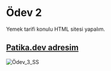 # Ödev 2
Yemek tarifi konulu HTML sitesi yapalım.
## [Patika.dev adresim](https://app.patika.dev/riden)
![Ödev_3_SS](https://user-images.githubusercontent.com/123965338/224494369-dda58577-267e-454a-86b1-d353b2cc1c61.png)
